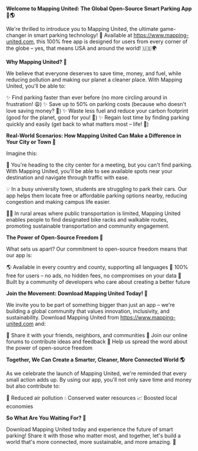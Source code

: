 **Welcome to Mapping United: The Global Open-Source Smart Parking App 🚗🌎**

We're thrilled to introduce you to Mapping United, the ultimate game-changer in smart parking technology! 🤯 Available at https://www.mapping-united.com, this 100% free app is designed for users from every corner of the globe – yes, that means USA and around the world! 🇺🇸🌍

**Why Mapping United? 🤔**

We believe that everyone deserves to save time, money, and fuel, while reducing pollution and making our planet a cleaner place. With Mapping United, you'll be able to:

✨ Find parking faster than ever before (no more circling around in frustration! 😩)
✨ Save up to 50% on parking costs (because who doesn't love saving money? 💸)
✨ Waste less fuel and reduce your carbon footprint (good for the planet, good for you! 🌿)
✨ Regain lost time by finding parking quickly and easily (get back to what matters most – life! 🎉)

**Real-World Scenarios: How Mapping United Can Make a Difference in Your City or Town 🌆**

Imagine this:

🚫 You're heading to the city center for a meeting, but you can't find parking. With Mapping United, you'll be able to see available spots near your destination and navigate through traffic with ease.

💡 In a busy university town, students are struggling to park their cars. Our app helps them locate free or affordable parking options nearby, reducing congestion and making campus life easier.

🚶‍♀️ In rural areas where public transportation is limited, Mapping United enables people to find designated bike racks and walkable routes, promoting sustainable transportation and community engagement.

**The Power of Open-Source Freedom 🌟**

What sets us apart? Our commitment to open-source freedom means that our app is:

🌎 Available in every country and county, supporting all languages
💸 100% free for users – no ads, no hidden fees, no compromises on your data
🤝 Built by a community of developers who care about creating a better future

**Join the Movement: Download Mapping United Today! 📲**

We invite you to be part of something bigger than just an app – we're building a global community that values innovation, inclusivity, and sustainability. Download Mapping United from https://www.mapping-united.com and:

💬 Share it with your friends, neighbors, and communities
🤝 Join our online forums to contribute ideas and feedback
🌟 Help us spread the word about the power of open-source freedom

**Together, We Can Create a Smarter, Cleaner, More Connected World 🌎**

As we celebrate the launch of Mapping United, we're reminded that every small action adds up. By using our app, you'll not only save time and money but also contribute to:

🌿 Reduced air pollution
💧 Conserved water resources
📈 Boosted local economies

**So What Are You Waiting For? 🎉**

Download Mapping United today and experience the future of smart parking! Share it with those who matter most, and together, let's build a world that's more connected, more sustainable, and more amazing. 🌟